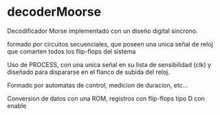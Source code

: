 # decoderMoorse

Decodificador Morse implementado con un diseño digital sincrono.

formado por circuitos secuenciales, que poseen una unica señal de reloj que comarten todos los flip-flops del sistema

Uso de PROCESS, con una unica señal en su lista de sensibilidad (clk) y diseñado para dispararse en el flanco de subida
del reloj.

Formado por automatas de control, medicion de duracion, etc...

Conversion de datos con una ROM, registros con flip-flops tipo D con enable

